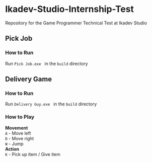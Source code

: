 # Ikadev-Studio-Internship-Test
Repository for the Game Programmer Technical Test at Ikadev Studio

## Pick Job
### How to Run
Run ```Pick Job.exe ``` in the ```build``` directory

## Delivery Game
### How to Run
Run ```Delivery Guy.exe ``` in the ```build``` directory
### How to Play
**Movement**  
```A``` - Move left  
```D``` - Move right  
```W``` - Jump    
**Action**  
```K``` - Pick up item / Give item
